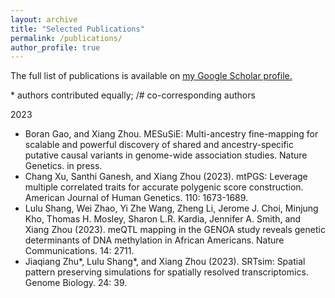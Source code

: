 ```yaml
---
layout: archive
title: "Selected Publications"
permalink: /publications/
author_profile: true
---
```



The full list of publications is available on <u><a href="{{author.googlescholar}}">my Google Scholar profile</a>.</u>

\* authors contributed equally; /# co-corresponding authors

2023
- Boran Gao, and Xiang Zhou. MESuSiE: Multi-ancestry fine-mapping for scalable and powerful discovery of shared and ancestry-specific putative causal variants in genome-wide association studies. Nature Genetics. in press.
- Chang Xu, Santhi Ganesh, and Xiang Zhou (2023). mtPGS: Leverage multiple correlated traits for accurate polygenic score construction. American Journal of Human Genetics. 110: 1673-1689.
- Lulu Shang, Wei Zhao, Yi Zhe Wang, Zheng Li, Jerome J. Choi, Minjung Kho, Thomas H. Mosley, Sharon L.R. Kardia, Jennifer A. Smith, and Xiang Zhou (2023). meQTL mapping in the GENOA study reveals genetic determinants of DNA methylation in African Americans. Nature Communications. 14: 2711.
- Jiaqiang Zhu*, Lulu Shang*, and Xiang Zhou (2023). SRTsim: Spatial pattern preserving simulations for spatially resolved transcriptomics. Genome Biology. 24: 39.
